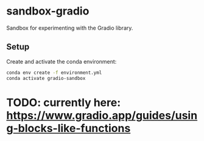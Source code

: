 # sandbox-gradio

Sandbox for experimenting with the Gradio library.

## Setup

Create and activate the conda environment:
```bash
conda env create -f environment.yml
conda activate gradio-sandbox
```

# TODO: currently here: https://www.gradio.app/guides/using-blocks-like-functions